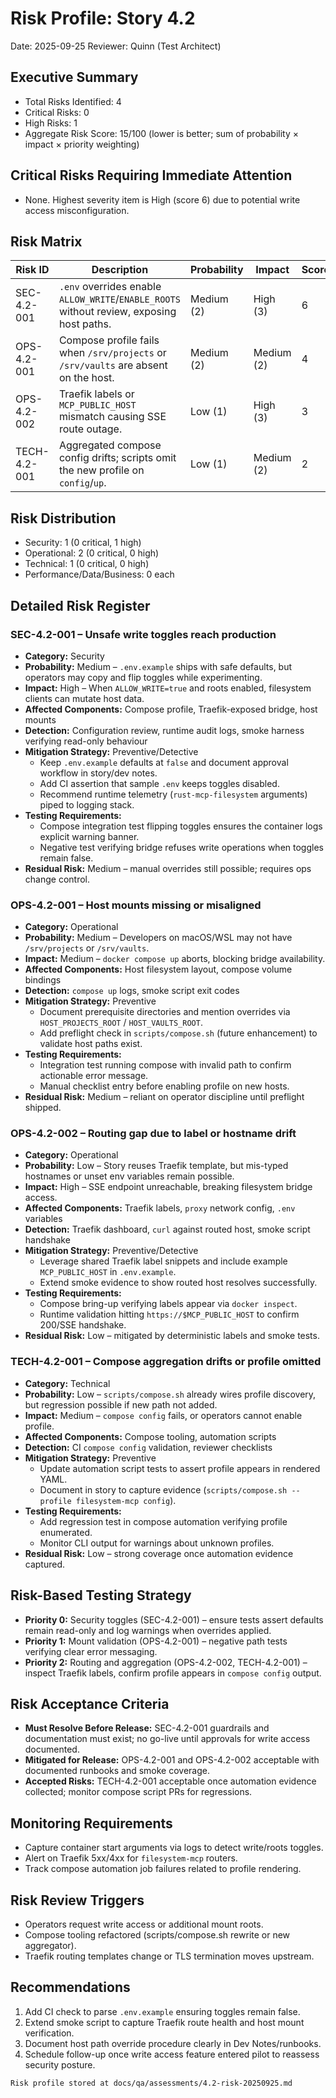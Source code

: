 # Risk Profile: Story 4.2

Date: 2025-09-25
Reviewer: Quinn (Test Architect)

## Executive Summary
- Total Risks Identified: 4
- Critical Risks: 0
- High Risks: 1
- Aggregate Risk Score: 15/100 (lower is better; sum of probability × impact × priority weighting)

## Critical Risks Requiring Immediate Attention
- None. Highest severity item is High (score 6) due to potential write access misconfiguration.

## Risk Matrix

| Risk ID      | Description                                                                    | Probability | Impact | Score | Priority |
|--------------|--------------------------------------------------------------------------------|-------------|--------|-------|----------|
| SEC-4.2-001  | `.env` overrides enable `ALLOW_WRITE`/`ENABLE_ROOTS` without review, exposing host paths. | Medium (2)  | High (3) | 6     | High     |
| OPS-4.2-001  | Compose profile fails when `/srv/projects` or `/srv/vaults` are absent on the host.      | Medium (2)  | Medium (2) | 4     | Medium   |
| OPS-4.2-002  | Traefik labels or `MCP_PUBLIC_HOST` mismatch causing SSE route outage.                  | Low (1)     | High (3) | 3     | Medium   |
| TECH-4.2-001 | Aggregated compose config drifts; scripts omit the new profile on `config`/`up`.        | Low (1)     | Medium (2) | 2     | Low      |

## Risk Distribution
- Security: 1 (0 critical, 1 high)
- Operational: 2 (0 critical, 0 high)
- Technical: 1 (0 critical, 0 high)
- Performance/Data/Business: 0 each

## Detailed Risk Register
### SEC-4.2-001 – Unsafe write toggles reach production
- **Category:** Security
- **Probability:** Medium – `.env.example` ships with safe defaults, but operators may copy and flip toggles while experimenting.
- **Impact:** High – When `ALLOW_WRITE=true` and roots enabled, filesystem clients can mutate host data.
- **Affected Components:** Compose profile, Traefik-exposed bridge, host mounts
- **Detection:** Configuration review, runtime audit logs, smoke harness verifying read-only behaviour
- **Mitigation Strategy:** Preventive/Detective
  - Keep `.env.example` defaults at `false` and document approval workflow in story/dev notes.
  - Add CI assertion that sample `.env` keeps toggles disabled.
  - Recommend runtime telemetry (`rust-mcp-filesystem` arguments) piped to logging stack.
- **Testing Requirements:**
  - Compose integration test flipping toggles ensures the container logs explicit warning banner.
  - Negative test verifying bridge refuses write operations when toggles remain false.
- **Residual Risk:** Medium – manual overrides still possible; requires ops change control.

### OPS-4.2-001 – Host mounts missing or misaligned
- **Category:** Operational
- **Probability:** Medium – Developers on macOS/WSL may not have `/srv/projects` or `/srv/vaults`.
- **Impact:** Medium – `docker compose up` aborts, blocking bridge availability.
- **Affected Components:** Host filesystem layout, compose volume bindings
- **Detection:** `compose up` logs, smoke script exit codes
- **Mitigation Strategy:** Preventive
  - Document prerequisite directories and mention overrides via `HOST_PROJECTS_ROOT` / `HOST_VAULTS_ROOT`.
  - Add preflight check in `scripts/compose.sh` (future enhancement) to validate host paths exist.
- **Testing Requirements:**
  - Integration test running compose with invalid path to confirm actionable error message.
  - Manual checklist entry before enabling profile on new hosts.
- **Residual Risk:** Medium – reliant on operator discipline until preflight shipped.

### OPS-4.2-002 – Routing gap due to label or hostname drift
- **Category:** Operational
- **Probability:** Low – Story reuses Traefik template, but mis-typed hostnames or unset env variables remain possible.
- **Impact:** High – SSE endpoint unreachable, breaking filesystem bridge access.
- **Affected Components:** Traefik labels, `proxy` network config, `.env` variables
- **Detection:** Traefik dashboard, `curl` against routed host, smoke script handshake
- **Mitigation Strategy:** Preventive/Detective
  - Leverage shared Traefik label snippets and include example `MCP_PUBLIC_HOST` in `.env.example`.
  - Extend smoke evidence to show routed host resolves successfully.
- **Testing Requirements:**
  - Compose bring-up verifying labels appear via `docker inspect`.
  - Runtime validation hitting `https://$MCP_PUBLIC_HOST` to confirm 200/SSE handshake.
- **Residual Risk:** Low – mitigated by deterministic labels and smoke tests.

### TECH-4.2-001 – Compose aggregation drifts or profile omitted
- **Category:** Technical
- **Probability:** Low – `scripts/compose.sh` already wires profile discovery, but regression possible if new path not added.
- **Impact:** Medium – `compose config` fails, or operators cannot enable profile.
- **Affected Components:** Compose tooling, automation scripts
- **Detection:** CI `compose config` validation, reviewer checklists
- **Mitigation Strategy:** Preventive
  - Update automation script tests to assert profile appears in rendered YAML.
  - Document in story to capture evidence (`scripts/compose.sh --profile filesystem-mcp config`).
- **Testing Requirements:**
  - Add regression test in compose automation verifying profile enumerated.
  - Monitor CLI output for warnings about unknown profiles.
- **Residual Risk:** Low – strong coverage once automation evidence captured.

## Risk-Based Testing Strategy
- **Priority 0:** Security toggles (SEC-4.2-001) – ensure tests assert defaults remain read-only and log warnings when overrides applied.
- **Priority 1:** Mount validation (OPS-4.2-001) – negative path tests verifying clear error messaging.
- **Priority 2:** Routing and aggregation (OPS-4.2-002, TECH-4.2-001) – inspect Traefik labels, confirm profile appears in `compose config` output.

## Risk Acceptance Criteria
- **Must Resolve Before Release:** SEC-4.2-001 guardrails and documentation must exist; no go-live until approvals for write access documented.
- **Mitigated for Release:** OPS-4.2-001 and OPS-4.2-002 acceptable with documented runbooks and smoke coverage.
- **Accepted Risks:** TECH-4.2-001 acceptable once automation evidence collected; monitor compose script PRs for regressions.

## Monitoring Requirements
- Capture container start arguments via logs to detect write/roots toggles.
- Alert on Traefik 5xx/4xx for `filesystem-mcp` routers.
- Track compose automation job failures related to profile rendering.

## Risk Review Triggers
- Operators request write access or additional mount roots.
- Compose tooling refactored (scripts/compose.sh rewrite or new aggregator).
- Traefik routing templates change or TLS termination moves upstream.

## Recommendations
1. Add CI check to parse `.env.example` ensuring toggles remain false.
2. Extend smoke script to capture Traefik route health and host mount verification.
3. Document host path override procedure clearly in Dev Notes/runbooks.
4. Schedule follow-up once write access feature entered pilot to reassess security posture.

```text
Risk profile stored at docs/qa/assessments/4.2-risk-20250925.md
```
